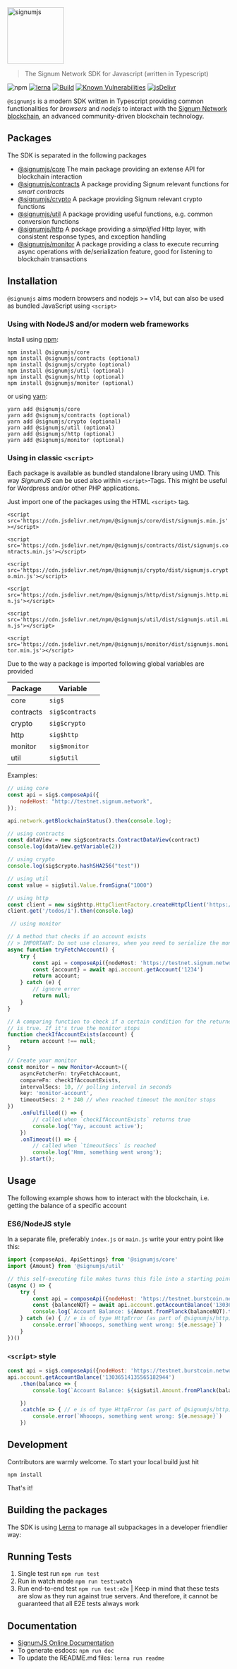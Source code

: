 <img src="assets/images/signumjs.png" alt="signumjs" height="128" align="middle" />

> The Signum Network SDK for Javascript (written in Typescript)

![npm](https://img.shields.io/npm/v/@signumjs/core.svg?style=flat)
[![lerna](https://img.shields.io/badge/maintained%20with-lerna-cc00ff.svg)](https://lernajs.io/)
[![Build](https://github.com/burst-apps-team/phoenix/workflows/Build%20SignumJS/badge.svg)](https://github.com/burst-apps-team/phoenix/actions?query=workflow%3A%22Build+BurstJS%22)
[![Known Vulnerabilities](https://snyk.io/test/github/burst-apps-team/phoenix/badge.svg?targetFile=lib%2Fpackage.json)](https://snyk.io/test/github/burst-apps-team/phoenix?targetFile=lib%2Fpackage.json)
[![jsDelivr](https://data.jsdelivr.com/v1/package/npm/@signumjs/core/badge)](https://www.jsdelivr.com/package/npm/@signumjs/core)

`@signumjs` is a modern SDK written in Typescript providing common functionalities for _browsers_ and _nodejs_ to
interact with the [Signum Network blockchain](https://signum.network/), an advanced community-driven blockchain
technology.

## Packages

The SDK is separated in the following packages

- [@signumjs/core](./modules/core.html) The main package providing an extense API for blockchain interaction
- [@signumjs/contracts](./modules/contracts.html) A package providing Signum relevant functions for _smart contracts_
- [@signumjs/crypto](./modules/crypto.html) A package providing Signum relevant crypto functions
- [@signumjs/util](./modules/util.html) A package providing useful functions, e.g. common conversion functions
- [@signumjs/http](./modules/http.html) A package providing a _simplified_ Http layer, with consistent response types,
  and exception handling
- [@signumjs/monitor](./modules/monitor.html) A package providing a class to execute recurring async operations with
  de/serialization feature, good for listening to blockchain transactions

## Installation

`@signumjs` aims modern browsers and nodejs >= v14, but can also be used as bundled JavaScript using `<script>`

### Using with NodeJS and/or modern web frameworks

Install using [npm](https://www.npmjs.org/):

```
npm install @signumjs/core
npm install @signumjs/contracts (optional)
npm install @signumjs/crypto (optional)
npm install @signumjs/util (optional)
npm install @signumjs/http (optional)
npm install @signumjs/monitor (optional)
```

or using [yarn](https://yarnpkg.com/):

``` yarn
yarn add @signumjs/core
yarn add @signumjs/contracts (optional)
yarn add @signumjs/crypto (optional)
yarn add @signumjs/util (optional)
yarn add @signumjs/http (optional)
yarn add @signumjs/monitor (optional)
```

### Using in classic `<script>`

Each package is available as bundled standalone library using UMD. This way _SignumJS_ can be used also
within `<script>`-Tags. This might be useful for Wordpress and/or other PHP applications.

Just import one of the packages using the HTML `<script>` tag.

`<script src='https://cdn.jsdelivr.net/npm/@signumjs/core/dist/signumjs.min.js'></script>`

`<script src='https://cdn.jsdelivr.net/npm/@signumjs/contracts/dist/signumjs.contracts.min.js'></script>`

`<script src='https://cdn.jsdelivr.net/npm/@signumjs/crypto/dist/signumjs.crypto.min.js'></script>`

`<script src='https://cdn.jsdelivr.net/npm/@signumjs/http/dist/signumjs.http.min.js'></script>`

`<script src='https://cdn.jsdelivr.net/npm/@signumjs/util/dist/signumjs.util.min.js'></script>`

`<script src='https://cdn.jsdelivr.net/npm/@signumjs/monitor/dist/signumjs.monitor.min.js'></script>`

Due to the way a package is imported following global variables are provided

| Package | Variable |
|---------|----------|
|  core   |`sig$`      |
|  contracts |`sig$contracts`|
|  crypto |`sig$crypto`|
|  http   |`sig$http`  |
|  monitor   |`sig$monitor`  |
|  util   |`sig$util`  |

Examples:

```js
// using core
const api = sig$.composeApi({
    nodeHost: "http://testnet.signum.network",
});

api.network.getBlockchainStatus().then(console.log);
```

```js
// using contracts
const dataView = new sig$contracts.ContractDataView(contract)
console.log(dataView.getVariable(2))
```

```js
// using crypto
console.log(sig$crypto.hashSHA256("test"))
```

```js
// using util
const value = sig$util.Value.fromSigna("1000")
```

```ts
// using http
const client = new sig$http.HttpClientFactory.createHttpClient('https://jsonplaceholder.typicode.com/');
client.get('/todos/1').then(console.log)
```

```ts
 // using monitor

// A method that checks if an account exists
// > IMPORTANT: Do not use closures, when you need to serialize the monitor
async function tryFetchAccount() {
    try {
        const api = composeApi({nodeHost: 'https://testnet.signum.network:6876/'})
        const {account} = await api.account.getAccount('1234')
        return account;
    } catch (e) {
        // ignore error
        return null;
    }
}

// A comparing function to check if a certain condition for the returned data from fetch function
// is true. If it's true the monitor stops
function checkIfAccountExists(account) {
    return account !== null;
}

// Create your monitor
const monitor = new Monitor<Account>({
    asyncFetcherFn: tryFetchAccount,
    compareFn: checkIfAccountExists,
    intervalSecs: 10, // polling interval in seconds
    key: 'monitor-account',
    timeoutSecs: 2 * 240 // when reached timeout the monitor stops
})
    .onFulfilled(() => {
        // called when `checkIfAccountExists` returns true
        console.log('Yay, account active');
    })
    .onTimeout(() => {
        // called when `timeoutSecs` is reached
        console.log('Hmm, something went wrong');
    }).start();
```

## Usage

The following example shows how to interact with the blockchain, i.e. getting the balance of a specific account

### ES6/NodeJS style

In a separate file, preferably `index.js` or `main.js` write your entry point like this:

```js
import {composeApi, ApiSettings} from '@signumjs/core'
import {Amount} from '@signumjs/util'

// this self-executing file makes turns this file into a starting point of your app
(async () => {
    try {
        const api = composeApi({nodeHost: 'https://testnet.burstcoin.network:6876'});
        const {balanceNQT} = await api.account.getAccountBalance('13036514135565182944')
        console.log(`Account Balance: ${Amount.fromPlanck(balanceNQT).toString()}`)
    } catch (e) { // e is of type HttpError (as part of @signumjs/http)
        console.error(`Whooops, something went wrong: ${e.message}`)
    }
})()

```

### `<script>` style

```js
const api = sig$.composeApi({nodeHost: 'https://testnet.burstcoin.network:6876'});
api.account.getAccountBalance('13036514135565182944')
    .then(balance => {
        console.log(`Account Balance: ${sig$util.Amount.fromPlanck(balance.balanceNQT).toString()}`)

    })
    .catch(e => { // e is of type HttpError (as part of @signumjs/http)
        console.error(`Whooops, something went wrong: ${e.message}`)
    })

```

## Development

Contributors are warmly welcome. To start your local build just hit

```
npm install
```

That's it!

## Building the packages

The SDK is using [Lerna](https://lerna.js.org/) to manage all subpackages in a developer friendlier way:

## Running Tests

1. Single test run `npm run test`
2. Run in watch mode `npm run test:watch`
3. Run end-to-end test `npm run test:e2e`
   | Keep in mind that these tests are slow as they run against true servers. And therefore, it cannot be guaranteed
   that all E2E tests always work

## Documentation

- [SignumJS Online Documentation](https://signum-network.github.io/signumjs/)
- To generate esdocs: `npm run doc`
- To update the README.md files: `lerna run readme`
